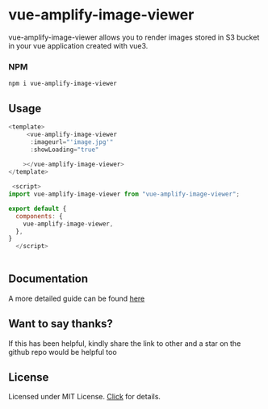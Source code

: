 # vue-amplify-image-viewer 

vue-amplify-image-viewer allows you to render images stored in S3 bucket in your vue application created with vue3.

### NPM
```npm
npm i vue-amplify-image-viewer
```
## Usage
```javascript
<template>
     <vue-amplify-image-viewer 
      :imageurl="'image.jpg'"                    
      :showLoading="true"                                      
                    
    ></vue-amplify-image-viewer>
</template>

 <script>
import vue-amplify-image-viewer from "vue-amplify-image-viewer";

export default {
  components: {
    vue-amplify-image-viewer,
  },
}
  </script>
 
```

## Documentation
A more detailed guide can be found [here](https://vueamplifyimageviewer.netlify.app/)

## Want to say thanks?
If this has been helpful, kindly share the link to other and a star on the github repo would be helpful too


## License
Licensed under MIT License. [Click](https://github.com/somteacodes/vue3-paystack/blob/master/LICENSE.md) for details.